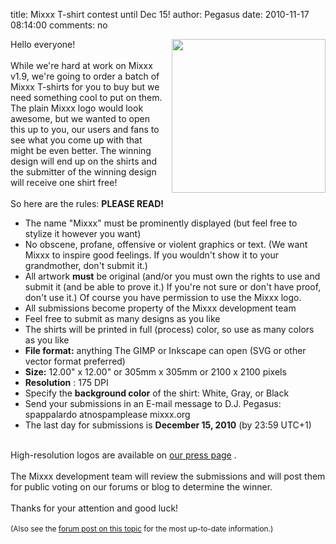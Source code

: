 title: Mixxx T-shirt contest until Dec 15!
author: Pegasus
date: 2010-11-17 08:14:00
comments: no

<a onblur="try {parent.deselectBloggerImageGracefully();} catch(e) {}" href="{static}/images/news/tshirtsmall.jpeg"><img style="margin: 0pt 0pt 10px 10px; float: right; cursor: pointer; width: 246px; height: 246px;" src="{static}/images/news/tshirtsmall.jpeg" alt="" id="BLOGGER_PHOTO_ID_5540432098774020706" border="0" />
</a>
Hello everyone!<br />
<br />
While we're hard at work on Mixxx v1.9, we're going to order a batch of Mixxx T-shirts for you to buy but we need something cool to put on them. The plain Mixxx logo would look awesome, but we wanted to open this up to you, our users and fans to see what you come up with that might be even better. The winning design will end up on the shirts and the submitter of the winning design will receive one shirt free!<br />
<br />
So here are the rules: <span style="font-weight: bold;">PLEASE READ!</span>
<br />
<ul><li> The name "Mixxx" must be prominently displayed (but feel free to stylize it however you want)</li>
<li> No obscene, profane, offensive or violent graphics or text. (We want Mixxx to inspire good feelings. If you wouldn't show it to your grandmother, don't submit it.)</li>
<li> All artwork <span style="font-weight: bold;">must</span>
 be original (and/or you must own the rights to use and submit it (and be able to prove it.) If you're not sure or don't have proof, don't use it.) Of course you have permission to use the Mixxx logo.</li>
<li> All submissions become property of the Mixxx development team</li>
<li> Feel free to submit as many designs as you like</li>
<li>The shirts will be printed in full (process) color, so use as many colors as you like<br />
</li>
<li> <span style="font-weight: bold;">File format:</span>
 anything The GIMP or Inkscape can open (SVG or other vector format preferred)</li>
<li> <span style="font-weight: bold;">Size:</span>
 12.00" x 12.00" or 305mm x 305mm or 2100 x 2100 pixels</li>
<li><span style="font-weight: bold;">Resolution</span>
: 175 DPI</li>
<li> Specify the <span style="font-weight: bold;">background color</span>
 of the shirt: White, Gray, or Black</li>
<li> Send your submissions in an E-mail message to D.J. Pegasus: spappalardo atnospamplease mixxx.org<br />
</li>
<li> The last day for submissions is <span style="font-weight: bold;">December 15, 2010</span>
 (by 23:59 UTC+1)</li>
</ul>
<br />
High-resolution logos are available on <a href="http://www.mixxx.org/press.php">our press page</a>
.<br />
<br />
The Mixxx development team will review the submissions and will post them for public voting on our forums or blog to determine the winner.<br />
<br />
Thanks for your attention and good luck!<br />
<br />
<span style="font-size:85%;">(Also see the <a href="https://mixxx.org/forums/viewtopic.php?f=1&amp;t=1745">forum post on this topic</a>
 for the most up-to-date information.)</span>
